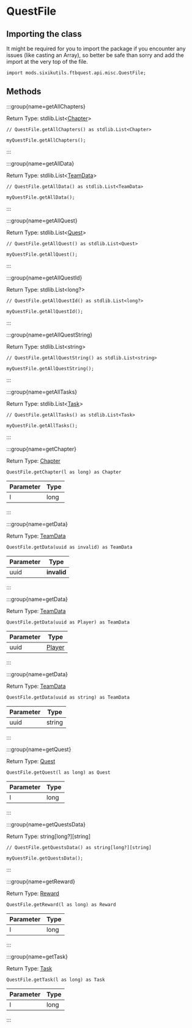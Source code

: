 # QuestFile

## Importing the class

It might be required for you to import the package if you encounter any issues (like casting an Array), so better be safe than sorry and add the import at the very top of the file.
```zenscript
import mods.sixikutils.ftbquest.api.misc.QuestFile;
```


## Methods

:::group{name=getAllChapters}

Return Type: stdlib.List&lt;[Chapter](/mods/sixikutils/ftbquest/quests/Chapter)&gt;

```zenscript
// QuestFile.getAllChapters() as stdlib.List<Chapter>

myQuestFile.getAllChapters();
```

:::

:::group{name=getAllData}

Return Type: stdlib.List&lt;[TeamData](/mods/sixikutils/ftbquest/quests/TeamData)&gt;

```zenscript
// QuestFile.getAllData() as stdlib.List<TeamData>

myQuestFile.getAllData();
```

:::

:::group{name=getAllQuest}

Return Type: stdlib.List&lt;[Quest](/mods/sixikutils/ftbquest/quests/Quest)&gt;

```zenscript
// QuestFile.getAllQuest() as stdlib.List<Quest>

myQuestFile.getAllQuest();
```

:::

:::group{name=getAllQuestId}

Return Type: stdlib.List&lt;long?&gt;

```zenscript
// QuestFile.getAllQuestId() as stdlib.List<long?>

myQuestFile.getAllQuestId();
```

:::

:::group{name=getAllQuestString}

Return Type: stdlib.List&lt;string&gt;

```zenscript
// QuestFile.getAllQuestString() as stdlib.List<string>

myQuestFile.getAllQuestString();
```

:::

:::group{name=getAllTasks}

Return Type: stdlib.List&lt;[Task](/mods/sixikutils/ftbquest/quests/Task)&gt;

```zenscript
// QuestFile.getAllTasks() as stdlib.List<Task>

myQuestFile.getAllTasks();
```

:::

:::group{name=getChapter}

Return Type: [Chapter](/mods/sixikutils/ftbquest/quests/Chapter)

```zenscript
QuestFile.getChapter(l as long) as Chapter
```

| Parameter | Type |
|-----------|------|
| l         | long |


:::

:::group{name=getData}

Return Type: [TeamData](/mods/sixikutils/ftbquest/quests/TeamData)

```zenscript
QuestFile.getData(uuid as invalid) as TeamData
```

| Parameter |    Type     |
|-----------|-------------|
| uuid      | **invalid** |


:::

:::group{name=getData}

Return Type: [TeamData](/mods/sixikutils/ftbquest/quests/TeamData)

```zenscript
QuestFile.getData(uuid as Player) as TeamData
```

| Parameter |                      Type                       |
|-----------|-------------------------------------------------|
| uuid      | [Player](/mods/sixikutils/curios/player/Player) |


:::

:::group{name=getData}

Return Type: [TeamData](/mods/sixikutils/ftbquest/quests/TeamData)

```zenscript
QuestFile.getData(uuid as string) as TeamData
```

| Parameter |  Type  |
|-----------|--------|
| uuid      | string |


:::

:::group{name=getQuest}

Return Type: [Quest](/mods/sixikutils/ftbquest/quests/Quest)

```zenscript
QuestFile.getQuest(l as long) as Quest
```

| Parameter | Type |
|-----------|------|
| l         | long |


:::

:::group{name=getQuestsData}

Return Type: string[long?][string]

```zenscript
// QuestFile.getQuestsData() as string[long?][string]

myQuestFile.getQuestsData();
```

:::

:::group{name=getReward}

Return Type: [Reward](/mods/sixikutils/ftbquest/quests/Reward)

```zenscript
QuestFile.getReward(l as long) as Reward
```

| Parameter | Type |
|-----------|------|
| l         | long |


:::

:::group{name=getTask}

Return Type: [Task](/mods/sixikutils/ftbquest/quests/Task)

```zenscript
QuestFile.getTask(l as long) as Task
```

| Parameter | Type |
|-----------|------|
| l         | long |


:::


